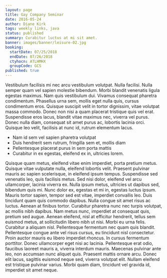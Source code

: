 ```yaml
---
layout: page
title: Gay Company Seminar
date: 2016-05-24
author: Diane Kirk
tags: weekly links, java
status: published
summary: Curabitur luctus at mi sit amet.
banner: images/banner/leisure-02.jpg
booking:
  startDate: 07/25/2018
  endDate: 07/26/2018
  ctyhocn: ATLHMHX
  groupCode: GCS
published: true
---
```

Vestibulum facilisis mi nec arcu vestibulum volutpat. Nulla facilisi. Nulla semper quam vel sapien molestie bibendum. Morbi blandit venenatis ligula egestas maximus. Nam quis vestibulum dui. Vivamus consequat pharetra condimentum. Phasellus urna sem, mollis eget nulla quis, cursus condimentum eros. Quisque suscipit velit in tortor dignissim, vitae volutpat massa commodo. Donec non nisi a quam placerat tristique quis vel erat. Suspendisse eros lacus, blandit vitae maximus nec, viverra vel purus. Donec nulla diam, consequat sit amet purus ac, lobortis lacinia orci. Quisque leo velit, facilisis at nunc id, rutrum elementum lacus.

* Nam id sem vel sapien pharetra volutpat
* Duis hendrerit sem rutrum, fringilla sem et, mollis diam
* Pellentesque placerat purus in sem porta mattis
* Curabitur in ex egestas, eleifend ex in, ultricies lorem.

Quisque quam metus, eleifend vitae enim imperdiet, porta pretium metus. Quisque vitae vulputate nulla, eleifend lobortis velit. Praesent pulvinar mauris ac sapien scelerisque, in eleifend ipsum tempus. Suspendisse sed venenatis leo, quis facilisis metus. Sed nisi dolor, eleifend vel arcu ullamcorper, lacinia viverra ex. Nulla ipsum metus, ultricies ut dapibus sed, bibendum quis mi. Nunc dolor ex, egestas et mi in, egestas luctus ipsum. Mauris tortor sapien, tempor sed est vitae, imperdiet convallis leo. Duis tincidunt quam quis commodo dapibus. Nulla congue sit amet risus ac luctus. Aenean at finibus tortor. Curabitur pharetra nunc nec turpis volutpat, ac mollis nibh dapibus. Nam metus nunc, imperdiet at consequat quis, pretium sed augue. Aenean eleifend, nisl at efficitur hendrerit, tellus sem euismod metus, at sollicitudin libero nibh ut nisi. Morbi eu urna felis. Curabitur a aliquam nisl.
Pellentesque fermentum nec quam quis blandit. Pellentesque congue ante vel risus cursus, eu tincidunt nisl consectetur. Proin auctor mauris eu libero imperdiet rhoncus. In cursus fermentum porttitor. Donec ullamcorper eget nisi ac lacinia. Pellentesque erat odio, faucibus laoreet mauris a, viverra interdum mauris. Maecenas pulvinar ante leo, non accumsan nunc aliquet quis. Praesent mattis ornare arcu. Donec elit lacus, sagittis euismod neque sed, viverra volutpat elit. Nullam eleifend est tristique pulvinar varius. Morbi quam diam, tincidunt vel gravida id, imperdiet sit amet neque.
